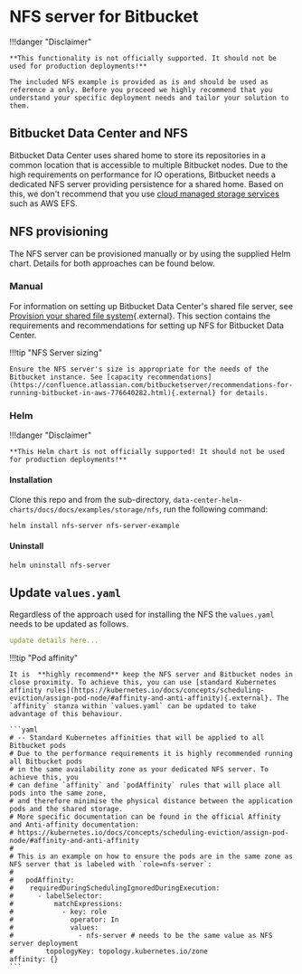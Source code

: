# NFS server for Bitbucket
!!!danger "Disclaimer"

    **This functionality is not officially supported. It should not be used for production deployments!**
    
    The included NFS example is provided as is and should be used as reference a only. Before you proceed we highly recommend that you understand your specific deployment needs and tailor your solution to them.

## Bitbucket Data Center and NFS

Bitbucket Data Center uses shared home to store its repositories in a common location that is accessible to multiple Bitbucket nodes. 
Due to the high requirements on performance for IO operations, Bitbucket needs a dedicated NFS server providing persistence for a shared home. Based on this, 
we don't recommend that you use 
[cloud managed storage services](https://confluence.atlassian.com/bitbucketserver/supported-platforms-776640981.html#Supportedplatforms-cloudplatformsCloudPlatforms) such as AWS EFS.
 
## NFS provisioning
The NFS server can be provisioned manually or by using the supplied Helm chart. Details for both approaches can be found below.

### Manual
For information on setting up Bitbucket Data Center's shared file server, see [Provision your shared file system](https://confluence.atlassian.com/bitbucketserver/install-bitbucket-data-center-872139817.html#InstallBitbucketDataCenter-nfs){.external}. 
This section contains the requirements and recommendations for setting up NFS for Bitbucket Data Center.

!!!tip "NFS Server sizing"

    Ensure the NFS server's size is appropriate for the needs of the Bitbucket instance. See [capacity recommendations](https://confluence.atlassian.com/bitbucketserver/recommendations-for-running-bitbucket-in-aws-776640282.html){.external} for details.

### Helm
!!!danger "Disclaimer"

    **This Helm chart is not officially supported! It should not be used for production deployments!**

#### Installation
Clone this repo and from the sub-directory, `data-center-helm-charts/docs/docs/examples/storage/nfs`, run the following command:
```shell
helm install nfs-server nfs-server-example
```

#### Uninstall
```shell
helm uninstall nfs-server
```

## Update `values.yaml`
Regardless of the approach used for installing the NFS the `values.yaml` needs to be updated as follows.
```yaml
update details here...
```
!!!tip "Pod affinity"

    It is  **highly recommend** keep the NFS server and Bitbucket nodes in close proximity. To achieve this, you can use [standard Kubernetes affinity rules](https://kubernetes.io/docs/concepts/scheduling-eviction/assign-pod-node/#affinity-and-anti-affinity){.external}. The `affinity` stanza within `values.yaml` can be updated to take advantage of this behaviour.
    
    ```yaml
    # -- Standard Kubernetes affinities that will be applied to all Bitbucket pods
    # Due to the performance requirements it is highly recommended running all Bitbucket pods
    # in the same availability zone as your dedicated NFS server. To achieve this, you
    # can define `affinity` and `podAffinity` rules that will place all pods into the same zone,
    # and therefore minimise the physical distance between the application pods and the shared storage.
    # More specific documentation can be found in the official Affinity and Anti-affinity documentation:
    # https://kubernetes.io/docs/concepts/scheduling-eviction/assign-pod-node/#affinity-and-anti-affinity
    #
    # This is an example on how to ensure the pods are in the same zone as NFS server that is labeled with `role=nfs-server`:
    #
    #   podAffinity:
    #    requiredDuringSchedulingIgnoredDuringExecution:
    #      - labelSelector:
    #          matchExpressions:
    #            - key: role
    #              operator: In
    #              values:
    #                - nfs-server # needs to be the same value as NFS server deployment
    #        topologyKey: topology.kubernetes.io/zone
    affinity: {}
    ```

